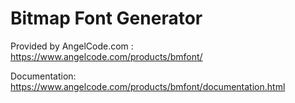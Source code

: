 # Bitmap Font Generator

Provided by AngelCode.com : https://www.angelcode.com/products/bmfont/

Documentation: https://www.angelcode.com/products/bmfont/documentation.html